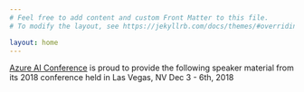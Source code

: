 ```yaml
---
# Feel free to add content and custom Front Matter to this file.
# To modify the layout, see https://jekyllrb.com/docs/themes/#overriding-theme-defaults

layout: home
---
```


[Azure AI Conference]() is proud to provide the following speaker material from its 2018 conference held in Las Vegas, NV Dec 3 - 6th, 2018
